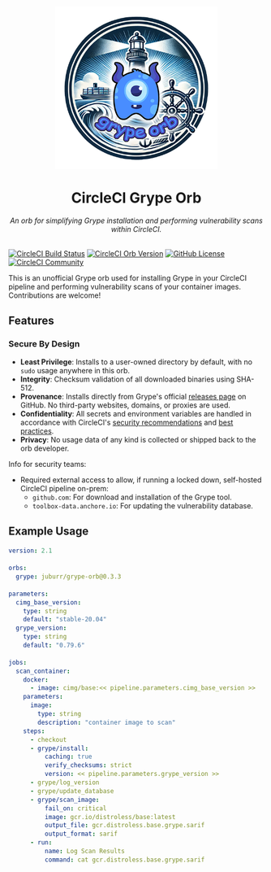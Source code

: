 <div align="center">
  <img align="center" width="320" src="assets/logos/grype-orb-logo.png" alt="Grype Orb">
  <h1>CircleCI Grype Orb</h1>
  <i>An orb for simplifying Grype installation and performing vulnerability scans within CircleCI.</i><br /><br />
</div>

[![CircleCI Build Status](https://circleci.com/gh/juburr/grype-orb.svg?style=shield "CircleCI Build Status")](https://circleci.com/gh/juburr/grype-orb) [![CircleCI Orb Version](https://badges.circleci.com/orbs/juburr/grype-orb.svg)](https://circleci.com/developer/orbs/orb/juburr/grype-orb) [![GitHub License](https://img.shields.io/badge/license-MIT-lightgrey.svg)](https://raw.githubusercontent.com/juburr/grype-orb/master/LICENSE) [![CircleCI Community](https://img.shields.io/badge/community-CircleCI%20Discuss-343434.svg)](https://discuss.circleci.com/c/ecosystem/orbs)

This is an unofficial Grype orb used for installing Grype in your CircleCI pipeline and performing vulnerability scans of your container images. Contributions are welcome!

## Features
### **Secure By Design**
- **Least Privilege**: Installs to a user-owned directory by default, with no `sudo` usage anywhere in this orb.
- **Integrity**: Checksum validation of all downloaded binaries using SHA-512.
- **Provenance**: Installs directly from Grype's official [releases page](https://github.com/anchore/grype/releases/) on GitHub. No third-party websites, domains, or proxies are used.
- **Confidentiality**: All secrets and environment variables are handled in accordance with CircleCI's [security recommendations](https://circleci.com/docs/security-recommendations/) and [best practices](https://circleci.com/docs/orbs-best-practices/).
- **Privacy**: No usage data of any kind is collected or shipped back to the orb developer.

Info for security teams:
- Required external access to allow, if running a locked down, self-hosted CircleCI pipeline on-prem:
  - `github.com`: For download and installation of the Grype tool.
  - `toolbox-data.anchore.io`: For updating the vulnerability database.

## Example Usage

```yaml
version: 2.1

orbs:
  grype: juburr/grype-orb@0.3.3

parameters:
  cimg_base_version:
    type: string
    default: "stable-20.04"
  grype_version:
    type: string
    default: "0.79.6"

jobs:
  scan_container:
    docker:
      - image: cimg/base:<< pipeline.parameters.cimg_base_version >>
    parameters:
      image:
        type: string
        description: "container image to scan"
    steps:
      - checkout
      - grype/install:
          caching: true
          verify_checksums: strict
          version: << pipeline.parameters.grype_version >>
      - grype/log_version
      - grype/update_database
      - grype/scan_image:
          fail_on: critical
          image: gcr.io/distroless/base:latest
          output_file: gcr.distroless.base.grype.sarif
          output_format: sarif
      - run:
          name: Log Scan Results
          command: cat gcr.distroless.base.grype.sarif
```
